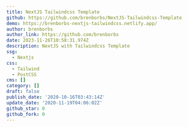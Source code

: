 ```yaml
---
title: NextJS Tailwindcss Template
github: https://github.com/brenborbs/NextJS-Tailwindcss-Template
demo: https://brenborbs-nextjs-tailwindcss.netlify.app/
author: brenborbs
author_link: https://github.com/brenborbs
date: 2023-11-26T10:58:31.974Z
description: NextJS with Tailwindcss Template
ssg:
  - Nextjs
css:
  - Tailwind
  - PostCSS
cms: []
category: []
draft: false
publish_date: '2020-10-16T03:43:14Z'
update_date: '2020-11-19T04:06:02Z'
github_star: 0
github_fork: 0
---
```

